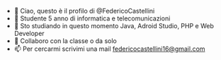 - 👋 Ciao, questo è il profilo di @FedericoCastellini
- 👀 Studente 5 anno di informatica e telecomunicazioni
- 🌱 Sto studiando in questo momento Java, Adroid Studio, PHP e Web Developer 
- 💞️ Collaboro con la classe o da solo
- 📫 Per cercarmi scrivimi una mail federicocastellini16@gmail.com

<!---
FedericoCastellini/FedericoCastellini è un repository ✨ speciale ✨ perché il suo `README.md` (questo file) appare sul tuo profilo GitHub.
Puoi fare clic sul collegamento Anteprima per dare un'occhiata alle modifiche.
--->
